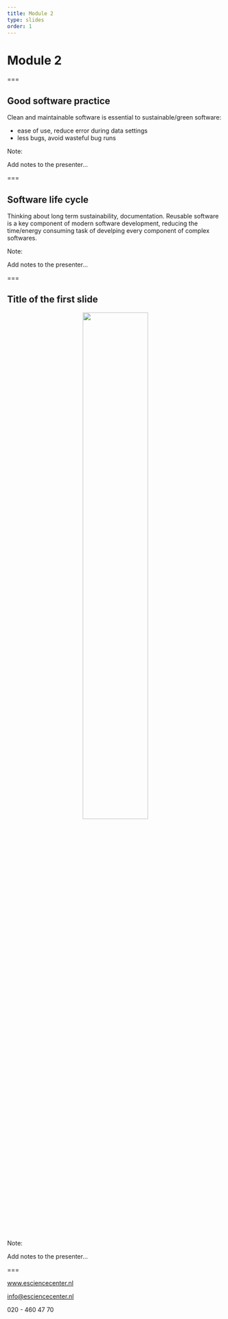 ```yaml
---
title: Module 2
type: slides
order: 1
---
```


<!-- .slide: data-state="title" -->

# Module 2

===

<!-- .slide: data-state="standard" -->

## Good software practice

Clean and maintainable software is essential
to sustainable/green software:
 - ease of use, reduce error during data settings
 - less bugs, avoid wasteful bug runs

Note:

Add notes to the presenter...

===

<!-- .slide: data-state="standard" -->

## Software life cycle

Thinking about long term sustainability, documentation.
Reusable software is a key component of modern
software development, reducing the time/energy consuming
task of develping every component of complex softwares.


Note:

Add notes to the presenter...

===


<!-- .slide: data-state="standard" -->

## Title of the first slide

<center>
<img src="media/fig-dummy.png" width="55%">
</center>

Note:

Add notes to the presenter...

===

<!-- .slide: data-state="keepintouch" -->


www.esciencecenter.nl

info@esciencecenter.nl

020 - 460 47 70
